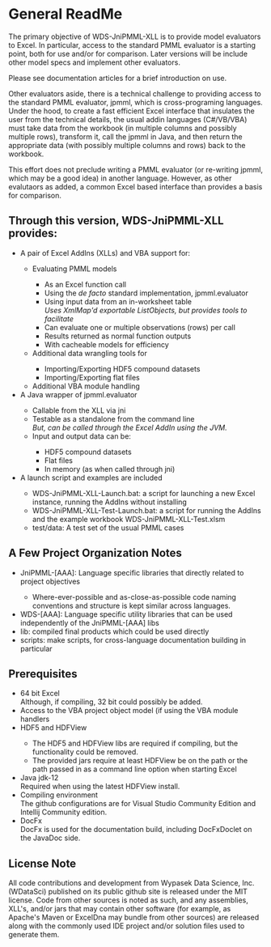 # General ReadMe

The primary objective of WDS-JniPMML-XLL is to provide model evaluators to Excel.  In particular, access to the standard PMML evaluator is
a starting point, both for use and/or for comparison.  Later versions will be include other model specs and implement other evaluators.

Please see documentation articles for a brief introduction on use.

Other evaluators aside, there is a technical challenge to providing access to the standard PMML evaluator, jpmml, which is cross-programing 
languages.  Under the hood, to create a fast efficient Excel interface that insulates the user from the technical details, the usual addin 
languages (C#/VB/VBA) must take data from the workbook (in multiple columns and possibly multiple rows), transform it, call the jpmml in Java, 
and then return the appropriate data (with possibly multiple columns and rows) back to the workbook.

This effort does not preclude writing a PMML evaluator (or re-writing jpmml, which may be a good idea) in another language.  However, as
other evalutaors as added, a common Excel based interface than provides a basis for comparison.



## Through this version, WDS-JniPMML-XLL provides:
<ul>
<li>A pair of Excel AddIns (XLLs) and VBA support for:</li>
    <ul>
    <li>Evaluating PMML models</li>
        <ul>
        <li>As an Excel function call</li>
        <li>Using the <i>de facto</i> standard implementation, jpmml.evaluator</li>
        <li>Using input data from an in-worksheet table</li>
            <i>Uses XmlMap'd exportable ListObjects, but provides tools to facilitate</i>
        <li>Can evaluate one or multiple observations (rows) per call</li>
        <li>Results returned as normal function outputs</li>
        <li>With cacheable models for efficiency</li>
        </ul>
    <li>Additional data wrangling tools for</li>
        <ul>
        <li>Importing/Exporting HDF5 compound datasets</li>
        <li>Importing/Exporting flat files</li>
        </ul>
    <li>Additional VBA module handling</li>
    </ul>
<li>A Java wrapper of jpmml.evaluator</li>
    <ul>
    <li>Callable from the XLL via jni</li>
    <li>Testable as a standalone from the command line</li>
            <i>But, can be called through the Excel AddIn using the JVM.</i>
    <li>Input and output data can be:</li>
        <ul>
            <li>HDF5 compound datasets</li>
            <li>Flat files</li>
            <li>In memory (as when called through jni)</li>
        </ul>
    </ul>
<li>A launch script and examples are included</li>
    <ul>
    <li>WDS-JniPMML-XLL-Launch.bat:  a script for launching a new Excel instance, running the AddIns without installing</li>
    <li>WDS-JniPMML-XLL-Test-Launch.bat:  a script for running the AddIns and the example workbook WDS-JniPMML-XLL-Test.xlsm</li>
    <li>test/data: A test set of the usual PMML cases</li>
    </ul>
</ul>

## A Few Project Organization Notes
<ul>
<li>JniPMML-[AAA]: Language specific libraries that directly related to project objectives</li>
   <ul>
   <li> Where-ever-possible and as-close-as-possible code naming conventions and structure is kept similar across languages.</li>
   </ul>
<li>WDS-[AAA]: Language specific utility libraries that can be used independently of the JniPMML-[AAA] libs</li>
<li>lib: compiled final products which could be used directly</li>
<li>scripts: make scripts, for cross-language documentation building in particular</li>
</ul>


## Prerequisites
<ul>
<li>64 bit Excel</li>
    Although, if compiling, 32 bit could possibly be added.
<li>Access to the VBA project object model (if using the VBA module handlers</li>
<li>HDF5 and HDFView</li>
    <ul>
    <li>The HDF5 and HDFView libs are required if compiling, but the functionality could be removed.</li>
    <li>The provided jars require at least HDFView be on the path or the path passed in as a command line option when starting Excel</li>
    </ul>
<li>Java jdk-12</li>
    Required when using the latest HDFView install.
<li>Compiling environment</li>
    The github configurations are for Visual Studio Community Edition and Intellij Community edition.
<li>DocFx</li>
    DocFx is used for the documentation build, including DocFxDoclet on the JavaDoc side.
</ul>
    


## License Note
All code contributions and development from Wypasek Data Science, Inc. (WDataSci) published on its public github site is released under the
MIT license.  Code from other sources is noted as such, and any assemblies, XLL's, and/or jars that may contain other software (for example,
as Apache's Maven or ExcelDna may bundle from other sources) are released along with the commonly used IDE project and/or solution files
used to generate them.


